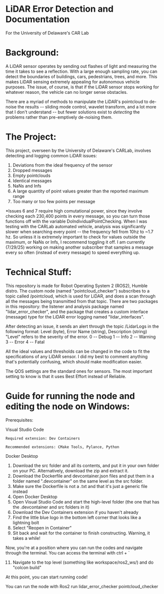 # LiDAR Error Detection and Documentation
For the University of Delaware's CAR Lab

# Background:
A LiDAR sensor operates by sending out flashes of light and measuring the time it takes to see a reflection. With a large enough sampling rate, you can detect the boundaries of buildings, cars, pedestrians, trees, and more. This makes LiDAR sensing extremely appealing for autonomous vehicle purposes. The issue, of course, is that if the LiDAR sensor stops working for whatever reason, the vehicle can no longer sense obstacles. 

There are a myriad of methods to manipulate the LiDAR's pointcloud to de-noise the results -- sliding mode control, wavelet transform, and a lot more that I don't understand -- but fewer solutions exist to _detecting_ the problems rather than pre-emptively de-noising them. 

# The Project:
This project, overseen by the University of Delaware's CARLab, involves detecting and logging common LiDAR issues:

1. Deviations from the ideal frequency of the sensor
2. Dropped messages
3. Empty pointclouds
4. Identical messages
5. NaNs and Infs
6. A large quantity of point values greater than the reported maximum range
7. Too many or too few points per message

*Issues 6 and 7 require high comutational power, since they involve checking each 230,400 points in every message, so you can turn those functions off with the variable DoIndividualPointChecking. When I was testing with the CARLab automated vehicle, analysis was significantly slower when searching every point -- the frequency fell from 10hz to ~1.7 hz. So unless it is extremely important to check for values outside the maximum, or NaNs or Infs, I recommend toggling it off. I am currently (7/29/25) working on making another subscriber that samples a message every so often (instead of every message) to speed everything up. 

# Technical Stuff:

This repository is made for Robot Operating System 2 (ROS2), Humble distro. The custom node (named "pointcloud_checker") subscribes to a topic called /pointcloud, which is used for LiDAR, and does a scan through all the messages being transmitted from that topic. There are two packages in this repository: the listener and analysis package named "lidar_error_checker", and the package that creates a custom interface (message) type for the LiDAR error logging named "lidar_interfaces".

After detecting an issue, it sends an alert through the topic /LidarLogs in the following format:
   Level (byte), Error Name (string), Description (string)
"Level" refers to the severity of the error.
0 -- Debug
1 -- Info
2 -- Warning
3 -- Error
4 -- Fatal

All the ideal values and thresholds can be changed in the code to fit the specifications of any LiDAR sensor. I did my best to comment anything that's potentially confusing, which should make modification easier.

The QOS settings are the standard ones for sensors. The most important setting to know is that it uses Best Effort instead of Reliable.

# Guide for running the node and editing the node on Windows:
Prerequisites:

  Visual Studio Code
    
    Required extension: Dev Containers
    
    Recommended extensions: CMake Tools, Pylance, Python
    
  Docker Desktop

1. Download the src folder and all its contents, and put it in your own folder on your PC. Alternatively, download the zip and extract it.
2. Download the Dockerfile and devcontainer.json files and put them in a folder named ".devcontainer" on the same level as the src folder.
3. Make sure the Dockerfile is not a .txt and that it's just a generic file instead
4. Open Docker Desktop
5. Open Visual Studio Code and start the high-level folder (the one that has the .devcontainer and src folders in it)
6. Download the Dev Containers extension if you haven't already
7. Find the little blue logo in the bottom left corner that looks like a lightning bolt
8. Select "Reopen in Container"
9. Sit back and wait for the container to finish constructing. Warning, it takes a while!


Now, you're at a position where you can run the codes and navigate through the terminal. You can access the terminal with ctrl + ` 

11. Navigate to the top level (something like workspace/ros2_ws/) and do "colcon build"

At this point, you can start running code!


You can run the node with Ros2 run lidar_error_checker pointcloud_checker
